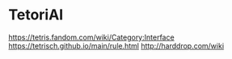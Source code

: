 # TetoriAI

https://tetris.fandom.com/wiki/Category:Interface
https://tetrisch.github.io/main/rule.html
http://harddrop.com/wiki
